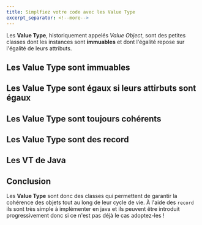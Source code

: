 ```yaml
---
title: Simplfiez votre code avec les Value Type
excerpt_separator: <!--more-->
---
```

Les **Value Type**, historiquement appelés *Value Object*, sont des petites classes dont les instances sont **immuables** et dont l'égalité repose sur l'égalité de leurs attributs.
<!--more-->

## Les Value Type sont immuables

## Les Value Type sont égaux si leurs attirbuts sont égaux

## Les Value Type sont toujours cohérents

## Les Value Type sont des record

## Les VT de Java

## Conclusion
Les **Value Type** sont donc des classes qui permettent de garantir la cohérence des objets tout au long de leur cycle de vie. À l'aide des `record` ils sont très simple à implémenter en java et ils peuvent être introduit progressivement donc si ce n'est pas déjà le cas adoptez-les !
